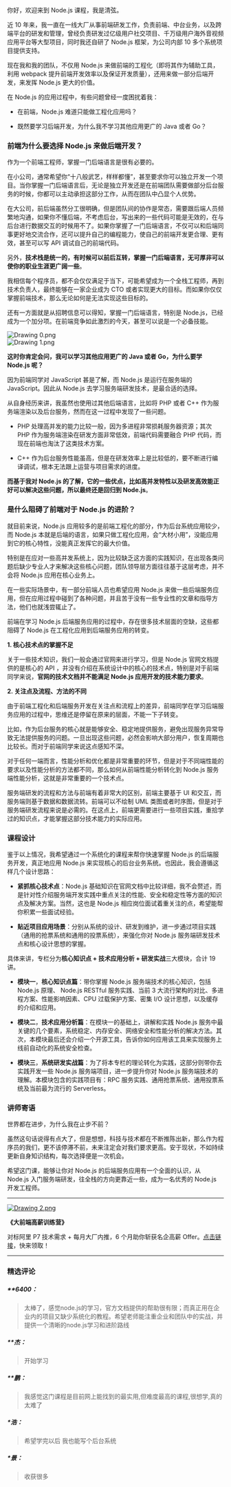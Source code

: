 <p data-nodeid="769" class="">你好，欢迎来到 Node.js 课程，我是清弦。</p>
<p data-nodeid="770">近 10 年来，我一直在一线大厂从事前端研发工作，负责前端、中台业务，以及跨端平台的研发和管理，曾经负责研发过亿级用户社交项目、千万级用户海外音视频应用平台等大型项目，同时我还自研了 Node.js 框架，为公司内部 10 多个系统项目提供支持。</p>
<p data-nodeid="771">现在我和我的团队，不仅用 Node.js 来做前端的工程化（即将其作为辅助工具，利用 webpack 提升前端开发效率以及保证开发质量），还用来做一部分后端开发，来发挥 Node.js 更大的价值。</p>
<p data-nodeid="772" class="te-preview-highlight">在 Node.js 的应用过程中，有些问题曾经一度困扰着我：</p>
<ul data-nodeid="773">
<li data-nodeid="774">
<p data-nodeid="775">在前端，Node.js 难道只能做工程化应用吗？</p>
</li>
<li data-nodeid="776">
<p data-nodeid="777">既然要学习后端开发，为什么我不学习其他应用更广的 Java 或者 Go？</p>
</li>
</ul>
<h3 data-nodeid="778">前端为什么要选择 Node.js 来做后端开发？</h3>
<p data-nodeid="779">作为一个前端工程师，掌握一门后端语言是很有必要的。</p>
<p data-nodeid="780">在小公司，通常希望你“十八般武艺，样样都懂”，甚至要求你可以独立开发一个项目。当你掌握一门后端语言后，无论是独立开发还是在前端团队需要做部分后台服务的时候，你都可以主动承担这部分工作，从而在团队中凸显个人优势。</p>
<p data-nodeid="781">在大公司，前后端虽然分工很明确，但是团队间的协作是常态，需要跟后端人员频繁地沟通，如果你不懂后端，不考虑后台，写出来的一些代码可能是无效的，在与后台进行数据交互的时候用不了。如果你掌握了一门后端语言，不仅可以和后端同事更好地交流合作，还可以提升自己的编程能力，使自己的前端开发更合理、更有效，甚至可以写 API 调试自己的前端代码。</p>
<p data-nodeid="782">另外，<strong data-nodeid="845">技术栈是统一的，有时候可以前后互转，掌握一门后端语言，无可厚非可以使你的职业生涯更广阔一些</strong>。</p>
<p data-nodeid="783">我相信每个程序员，都不会仅仅满足于当下，可能希望成为一个全栈工程师，再到技术负责人，最终能够在一家企业成为 CTO 或者实现更大的目标。而如果你仅仅掌握前端技术，那么无论如何是无法实现这些目标的。</p>
<p data-nodeid="784">还有一方面就是从招聘信息可以得知，掌握一门后端语言，特别是 Node.js，已经成为一个加分项。在前端竞争如此激烈的今天，甚至可以说是一个必备技能。</p>
<p data-nodeid="785"><img src="https://s0.lgstatic.com/i/image6/M01/12/F9/CioPOWBBqTKAW_1kAACq0w1s3oU424.png" alt="Drawing 0.png" data-nodeid="850"><br>
<img src="https://s0.lgstatic.com/i/image6/M01/12/F9/CioPOWBBqTaAQhNtAAB4YN0SxUw334.png" alt="Drawing 1.png" data-nodeid="854"></p>
<p data-nodeid="786"><strong data-nodeid="858">这时你肯定会问，我可以学习其他应用更广的 Java 或者 Go，为什么要学 Node.js 呢？</strong></p>
<p data-nodeid="787">因为前端同学对 JavaScript 甚是了解，而 Node.js 是运行在服务端的 JavaScript。因此从 Node.js 去学习服务端研发技术，是最合适的选择。</p>
<p data-nodeid="788">从自身经历来讲，我虽然也使用过其他后端语言，比如将 PHP 或者 C++ 作为服务端渲染以及后台服务，然而在这一过程中发现了一些问题。</p>
<ul data-nodeid="789">
<li data-nodeid="790">
<p data-nodeid="791">PHP 处理高并发的能力比较一般，因为多进程非常损耗服务器资源；其次 PHP 作为服务端渲染在研发方面非常低效，前端代码需要融合 PHP 代码，而现在前端也淘汰了这类技术方案。</p>
</li>
<li data-nodeid="792">
<p data-nodeid="793">C++ 作为后台服务性能虽高，但是在研发效率上是比较低的，要不断进行编译调试，根本无法跟上运营与项目需求的进度。</p>
</li>
</ul>
<p data-nodeid="794"><strong data-nodeid="867">而基于我对 Node.js 的了解，它的一些优点，比如高并发特性以及研发高效能正好可以解决这些问题，所以最终还是回归到 Node.js</strong>。</p>
<h3 data-nodeid="795">是什么阻碍了前端对于 Node.js 的进阶？</h3>
<p data-nodeid="796">就目前来说，Node.js 应用较多的是前端工程化的部分，作为后台系统应用较少，而 Node.js 本就是后端的语言，如果只做工程化应用，会“大材小用”，没能应用到它的核心特性，没能真正发挥它的最大价值。</p>
<p data-nodeid="797">特别是在应对一些高并发系统上，因为比较缺乏这方面的实践知识，在出现各类问题后缺少专业人才来解决这些核心问题，团队领导层方面往往基于这层考虑，并不会将 Node.js 应用在核心业务上。</p>
<p data-nodeid="798">在一些实际场景中，有一部分前端人员也希望应用 Node.js 来做一些后端服务应用，但在应用过程中碰到了各种问题，并且苦于没有一些专业性的文章和指导方法，他们也就浅尝辄止了。</p>
<p data-nodeid="799">前端在学习 Node.js 后端服务应用的过程中，存在很多技术层面的空缺，这些都阻碍了 Node.js 在工程化应用到后端服务应用的转变。</p>
<p data-nodeid="800"><strong data-nodeid="878">1. 核心技术点的掌握不足</strong></p>
<p data-nodeid="801">关于一些技术知识，我们一般会通过官网来进行学习，但是 Node.js 官网文档提供的是核心的 API ，并没有介绍在系统设计中的核心的技术点，特别是对于前端同学来说，<strong data-nodeid="884">官网的技术文档并不能满足 Node.js 应用开发的技术能力要求</strong>。</p>
<p data-nodeid="802"><strong data-nodeid="890">2. 关注点及流程、方法的不同</strong></p>
<p data-nodeid="803">由于前端工程化和后端服务开发在关注点和流程上的差异，前端同学在学习后端服务应用的过程中，思维还是停留在原来的层面，不能一下子转变。</p>
<p data-nodeid="804">比如，作为后台服务的核心就是能够安全、稳定地提供服务，避免出现服务异常导致无法提供服务的问题。一旦出现这些问题，必然会影响大部分用户，恢复周期也比较长。而对于前端同学来说这点感知不深。</p>
<p data-nodeid="805">对于任何一端而言，性能分析和优化都是非常重要的环节，但是对于不同端性能的要求以及性能分析的方法都不同，那么如何从前端性能分析转化到 Node.js 服务端性能分析，这就是非常重要的一个技术点。</p>
<p data-nodeid="806">服务端研发的流程和方法与前端有着非常大的区别，前端主要基于 UI 和交互，而服务端则基于数据和数据流转。前端可以不绘制 UML 类图或者时序图，但是对于服务端研发流程来说是必需的。在这点上，前端更需要进行一些项目实践，重拾学过的知识点，才能掌握这部分技术能力的实际应用。</p>
<h3 data-nodeid="807">课程设计</h3>
<p data-nodeid="808">鉴于以上情况，我希望通过一个系统化的课程来帮你快速掌握 Node.js 的后端服务开发，真正地应用 Node.js 来实现核心的后台业务系统。也因此，我会遵循这样几个设计思路：</p>
<ul data-nodeid="809">
<li data-nodeid="810">
<p data-nodeid="811"><strong data-nodeid="901">紧抓核心技术点</strong>：Node.js 基础知识在官网文档中比较详细，我不会赘述，而是针对性介绍服务端开发实践中重点关注的性能、安全和稳定性等方面的知识点及解决方案。当然，这也是 Node.js 相应岗位面试着重关注的点，希望能帮你积累一些面试经验。</p>
</li>
<li data-nodeid="812">
<p data-nodeid="813"><strong data-nodeid="906">贴近项目应用场景</strong>：分别从系统的设计、研发到维护，进一步通过项目实践（通用的抢票系统和通用的投票系统），来强化你对 Node.js 服务端研发技术点和核心设计思想的掌握。</p>
</li>
</ul>
<p data-nodeid="814">具体来讲，专栏分为<strong data-nodeid="912">核心知识点 + 技术应用分析 + 研发实战</strong>三大模块，合计 19 讲。</p>
<ul data-nodeid="815">
<li data-nodeid="816">
<p data-nodeid="817"><strong data-nodeid="921">模块一</strong>，<strong data-nodeid="922">核心知识点篇</strong>：带你掌握 Node.js 服务端技术的核心知识，包括 Node.js 原理、 Node.js RESTful 服务实践、当前 3 大流行架构的对比、多进程方案、性能影响因素、CPU 过载保护方案、密集 I/O 设计思想，以及缓存的介绍和应用。</p>
</li>
<li data-nodeid="818">
<p data-nodeid="819"><strong data-nodeid="931">模块二</strong>，<strong data-nodeid="932">技术应用分析篇</strong>：在模块一的基础上，讲解和实践 Node.js 服务中最关键的几个要素，系统稳定、内存安全、网络安全和性能分析的解决方法。其次，本模块最后还会介绍一个开源工具，告诉你如何应用该工具来实现服务上线前自动化的系统安全检查。</p>
</li>
<li data-nodeid="820">
<p data-nodeid="821"><strong data-nodeid="941">模块三</strong>，<strong data-nodeid="942">系统研发实战篇</strong>：为了将本专栏的理论转化为实践，这部分则带你去实践开发一些 Node.js 服务端项目，进一步提升你对 Node.js 服务端技术的理解。本模块包含的实践项目有：RPC 服务实践、通用抢票系统、通用投票系统及当前最为流行的 Serverless。</p>
</li>
</ul>
<h3 data-nodeid="822">讲师寄语</h3>
<p data-nodeid="823">世界都在进步，为什么我在止步不前？</p>
<p data-nodeid="824">虽然这句话说得有点大了，但是想想，科技与技术都在不断推陈出新，那么作为程序员的我们，更不该停滞不前，未来注定会对我们要求更高。安于现状，不如持续更新自身知识结构，每次选择便是一次机会。</p>
<p data-nodeid="825">希望这门课，能够让你对 Node.js 的后端服务应用有一个全面的认识，从 Node.js 入门服务端研发，往全栈的方向更靠近一些，成为一名优秀的 Node.js 开发工程师。</p>
<hr data-nodeid="826">
<p data-nodeid="827"><a href="https://shenceyun.lagou.com/t/mka" data-nodeid="951"><img src="https://s0.lgstatic.com/i/image6/M00/12/FA/CioPOWBBrAKAAod-AASyC72ZqWw233.png" alt="Drawing 2.png" data-nodeid="950"></a></p>
<p data-nodeid="828"><strong data-nodeid="955">《大前端高薪训练营》</strong></p>
<p data-nodeid="829" class="">对标阿里 P7 技术需求 + 每月大厂内推，6 个月助你斩获名企高薪 Offer。<a href="https://shenceyun.lagou.com/t/mka" data-nodeid="959">点击链接</a>，快来领取！</p>

---

### 精选评论

##### **6400：
> 太棒了，感觉node.js的学习，官方文档提供的帮助很有限；而真正用在企业内的项目又缺少系统化的教程。希望老师能注重企业和团队中的实战，并提供一个清晰的node.js学习和进阶路线

##### **杰：
> 开始学习

##### **鹏：
> 我感觉这门课程是目前网上能找到的最实用,但难度最高的课程,很想学,真的太难了

##### *浩：
> 希望学完以后 我也能写个后台系统

##### *景：
> 收获很多

